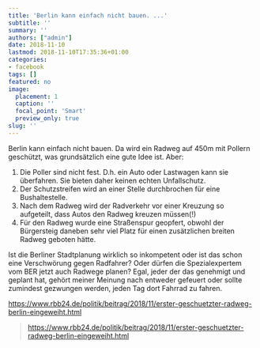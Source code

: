 ```yaml
---
title: 'Berlin kann einfach nicht bauen. ...'
subtitle: ''
summary: ''
authors: ["admin"]
date: 2018-11-10
lastmod: 2018-11-10T17:35:36+01:00
categories:
- facebook
tags: []
featured: no
image:
  placement: 1
  caption: ''
  focal_point: 'Smart'
  preview_only: true
slug: ''
---
```

Berlin kann einfach nicht bauen. Da wird ein Radweg auf 450m mit Pollern geschützt, was grundsätzlich eine gute Idee ist. Aber:

1. Die Poller sind nicht fest. D.h. ein Auto oder Lastwagen kann sie überfahren. Sie bieten daher keinen echten Unfallschutz.
2. Der Schutzstreifen wird an einer Stelle durchbrochen für eine Bushaltestelle.
3. Nach dem Radweg wird der Radverkehr vor einer Kreuzung so aufgeteilt, dass Autos den Radweg kreuzen müssen(!)
4. Für den Radweg wurde eine Straßenspur geopfert, obwohl der Bürgersteig daneben sehr viel Platz für einen zusätzlichen breiten Radweg geboten hätte.

Ist die Berliner Stadtplanung wirklich so inkompetent oder ist das schon eine Verschwörung gegen Radfahrer? Oder dürfen die Spezialexpertem vom BER jetzt auch Radwege planen? Egal, jeder der das genehmigt und geplant hat, gehört meiner Meinung nach entweder gefeuert oder sollte zumindest gezwungen werden, jeden Tag dort Fahrrad zu fahren. 

https://www.rbb24.de/politik/beitrag/2018/11/erster-geschuetzter-radweg-berlin-eingeweiht.html
> https://www.rbb24.de/politik/beitrag/2018/11/erster-geschuetzter-radweg-berlin-eingeweiht.html

